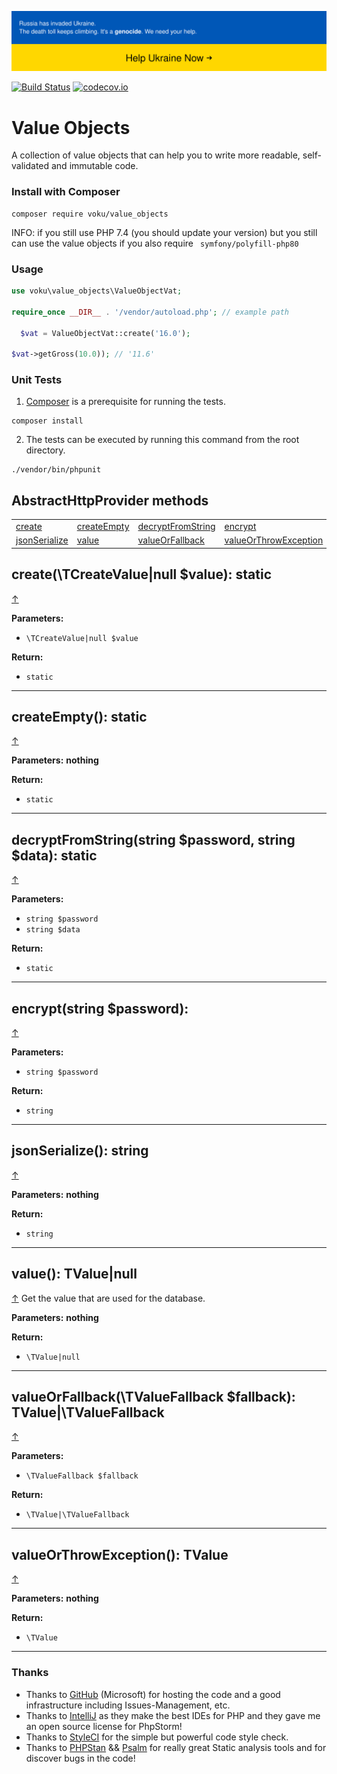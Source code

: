 [//]: # (AUTO-GENERATED BY "PHP README Helper": base file -> docs/base.md)
[![SWUbanner](https://raw.githubusercontent.com/vshymanskyy/StandWithUkraine/main/banner2-direct.svg)](https://github.com/vshymanskyy/StandWithUkraine/blob/main/docs/README.md)

[![Build Status](https://github.com/voku/value_objects/actions/workflows/ci.yml/badge.svg?branch=main)](https://github.com/voku/value_objects/actions)
[![codecov.io](http://codecov.io/github/voku/value_objects/coverage.svg?branch=main)](http://codecov.io/github/voku/value_objects?branch=main)

# Value Objects

A collection of value objects that can help you to write more readable, 
self-validated and immutable code.

### Install with Composer

```shell
composer require voku/value_objects
```

INFO: if you still use PHP 7.4 (you should update your version) but you still can use the value objects if you also require `
symfony/polyfill-php80`

### Usage

```php
use voku\value_objects\ValueObjectVat;

require_once __DIR__ . '/vendor/autoload.php'; // example path

  $vat = ValueObjectVat::create('16.0');

$vat->getGross(10.0)); // '11.6'
```

### Unit Tests

1) [Composer](https://getcomposer.org) is a prerequisite for running the tests.

```shell
composer install
```

2) The tests can be executed by running this command from the root directory.

```shell
./vendor/bin/phpunit
```

## AbstractHttpProvider methods

<p id="voku-php-readme-class-methods"></p><table><tr><td><a href="#createtcreatevaluenull-value-static">create</a>
</td><td><a href="#createempty-static">createEmpty</a>
</td><td><a href="#decryptfromstringstring-password-string-data-static">decryptFromString</a>
</td><td><a href="#encryptstring-password">encrypt</a>
</td></tr><tr><td><a href="#jsonserialize-string">jsonSerialize</a>
</td><td><a href="#value-tvaluenull">value</a>
</td><td><a href="#valueorfallbacktvaluefallback-fallback-tvaluetvaluefallback">valueOrFallback</a>
</td><td><a href="#valueorthrowexception-tvalue">valueOrThrowException</a>
</td></tr></table>

## create(\TCreateValue|null $value): static
<a href="#voku-php-readme-class-methods">↑</a>


**Parameters:**
- `\TCreateValue|null $value`

**Return:**
- `static`

--------

## createEmpty(): static
<a href="#voku-php-readme-class-methods">↑</a>


**Parameters:**
__nothing__

**Return:**
- `static`

--------

## decryptFromString(string $password, string $data): static
<a href="#voku-php-readme-class-methods">↑</a>


**Parameters:**
- `string $password`
- `string $data`

**Return:**
- `static`

--------

## encrypt(string $password): 
<a href="#voku-php-readme-class-methods">↑</a>


**Parameters:**
- `string $password`

**Return:**
- `string`

--------

## jsonSerialize(): string
<a href="#voku-php-readme-class-methods">↑</a>


**Parameters:**
__nothing__

**Return:**
- `string`

--------

## value(): TValue|null
<a href="#voku-php-readme-class-methods">↑</a>
Get the value that are used for the database.

**Parameters:**
__nothing__

**Return:**
- `\TValue|null`

--------

## valueOrFallback(\TValueFallback $fallback): TValue|\TValueFallback
<a href="#voku-php-readme-class-methods">↑</a>


**Parameters:**
- `\TValueFallback $fallback`

**Return:**
- `\TValue|\TValueFallback`

--------

## valueOrThrowException(): TValue
<a href="#voku-php-readme-class-methods">↑</a>


**Parameters:**
__nothing__

**Return:**
- `\TValue`

--------


### Thanks

- Thanks to [GitHub](https://github.com) (Microsoft) for hosting the code and a good infrastructure including Issues-Management, etc.
- Thanks to [IntelliJ](https://www.jetbrains.com) as they make the best IDEs for PHP and they gave me an open source license for PhpStorm!
- Thanks to [StyleCI](https://styleci.io/) for the simple but powerful code style check.
- Thanks to [PHPStan](https://github.com/phpstan/phpstan) && [Psalm](https://github.com/vimeo/psalm) for really great Static analysis tools and for discover bugs in the code!
